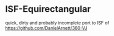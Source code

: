 # ISF-Equirectangular
quick, dirty and probably incomplete port to ISF of https://github.com/DanielArnett/360-VJ

